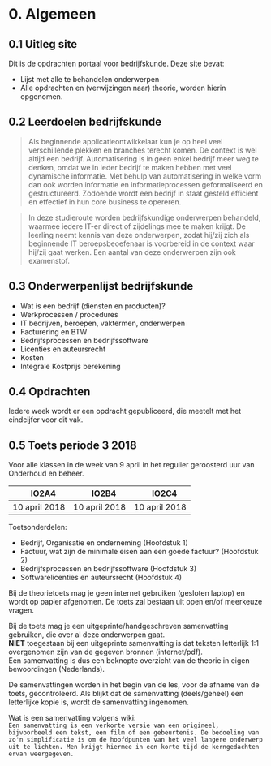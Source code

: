 # 0. Algemeen

## 0.1 Uitleg site
Dit is de opdrachten portaal voor bedrijfskunde.
Deze site bevat:
- Lijst met alle te behandelen onderwerpen
- Alle opdrachten en (verwijzingen naar) theorie, worden hierin opgenomen.

## 0.2 Leerdoelen bedrijfskunde

> Als beginnende applicatieontwikkelaar kun je op heel veel verschillende plekken en branches terecht komen.
> De context is wel altijd een bedrijf.  Automatisering is in geen enkel bedrijf meer weg te denken, omdat we in ieder bedrijf te maken hebben met veel dynamische informatie.
> Met behulp van automatisering in welke vorm dan ook worden informatie en informatieprocessen geformaliseerd en gestructureerd.
> Zodoende wordt een bedrijf in staat gesteld  efficient en effectief in hun core business te opereren.

> In deze studieroute worden bedrijfskundige onderwerpen behandeld, waarmee iedere IT-er direct of zijdelings mee te maken krijgt.
> De leerling neemt kennis van deze onderwerpen, zodat hij/zij zich als beginnende IT beroepsbeoefenaar is voorbereid in de context waar hij/zij gaat werken.
> Een aantal van deze onderwerpen zijn ook examenstof.

## 0.3 Onderwerpenlijst bedrijfskunde

- Wat is een bedrijf (diensten en producten)?
- Werkprocessen / procedures
- IT bedrijven, beroepen, vaktermen, onderwerpen
- Facturering en BTW
- Bedrijfsprocessen en bedrijfssoftware
- Licenties en auteursrecht
- Kosten
- Integrale Kostprijs berekening

## 0.4 Opdrachten

Iedere week wordt er een opdracht gepubliceerd, die meetelt met het eindcijfer voor dit vak.

## 0.5 Toets periode 3 2018

Voor alle klassen in de week van 9 april in het regulier geroosterd uur van Onderhoud en beheer. 

| &nbsp; &nbsp; **IO2A4**| &nbsp; &nbsp; **IO2B4**| &nbsp; &nbsp; **IO2C4**| 
|--------------- | --------- | --------|
| 10 april 2018 | 10 april 2018 | 10 april 2018 |

Toetsonderdelen:
- Bedrijf, Organisatie en onderneming (Hoofdstuk 1)
- Factuur, wat zijn de minimale eisen aan een goede factuur? (Hoofdstuk 2)
- Bedrijfsprocessen en bedrijfssoftware (Hoofdstuk 3)
- Softwarelicenties en auteursrecht (Hoofdstuk 4)
 
Bij de theorietoets mag je geen internet gebruiken (gesloten laptop) en wordt op papier afgenomen.
De toets zal bestaan uit open en/of meerkeuze vragen.

Bij de toets mag je een uitgeprinte/handgeschreven samenvatting gebruiken, die over al deze onderwerpen gaat.
<br>**NIET** toegestaan bij een uitgeprinte samenvatting is dat teksten letterlijk 1:1 overgenomen zijn van de gegeven bronnen (internet/pdf).
<br>Een samenvatting is dus een beknopte overzicht van de theorie in eigen bewoordingen (Nederlands).

De samenvattingen worden in het begin van de les, voor de afname van de toets, gecontroleerd.
Als blijkt dat de samenvatting (deels/geheel) een letterlijke kopie is, wordt de samenvatting ingenomen. 

Wat is een samenvatting volgens wiki:<br>
``Een samenvatting is een verkorte versie van een origineel, bijvoorbeeld een tekst, een film of een gebeurtenis. De bedoeling van zo'n simplificatie is om de hoofdpunten van het veel langere onderwerp uit te lichten. Men krijgt hiermee in een korte tijd de kerngedachten ervan weergegeven.``

